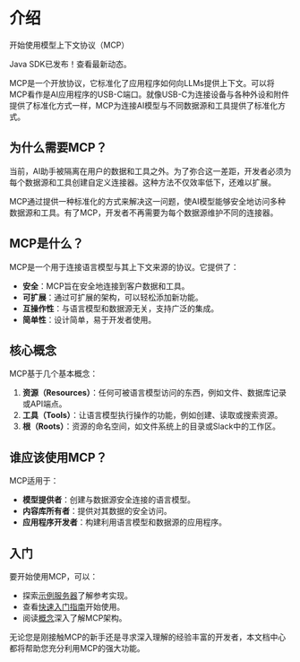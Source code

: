 # 介绍

开始使用模型上下文协议（MCP）

Java SDK已发布！查看最新动态。

MCP是一个开放协议，它标准化了应用程序如何向LLMs提供上下文。可以将MCP看作是AI应用程序的USB-C端口。就像USB-C为连接设备与各种外设和附件提供了标准化方式一样，MCP为连接AI模型与不同数据源和工具提供了标准化方式。

## 为什么需要MCP？

当前，AI助手被隔离在用户的数据和工具之外。为了弥合这一差距，开发者必须为每个数据源和工具创建自定义连接器。这种方法不仅效率低下，还难以扩展。

MCP通过提供一种标准化的方式来解决这一问题，使AI模型能够安全地访问多种数据源和工具。有了MCP，开发者不再需要为每个数据源维护不同的连接器。

## MCP是什么？

MCP是一个用于连接语言模型与其上下文来源的协议。它提供了：

- **安全**：MCP旨在安全地连接到客户数据和工具。
- **可扩展**：通过可扩展的架构，可以轻松添加新功能。
- **互操作性**：与语言模型和数据源无关，支持广泛的集成。
- **简单性**：设计简单，易于开发者使用。

## 核心概念

MCP基于几个基本概念：

1. **资源（Resources）**：任何可被语言模型访问的东西，例如文件、数据库记录或API端点。
2. **工具（Tools）**：让语言模型执行操作的功能，例如创建、读取或搜索资源。
3. **根（Roots）**：资源的命名空间，如文件系统上的目录或Slack中的工作区。

## 谁应该使用MCP？

MCP适用于：

- **模型提供者**：创建与数据源安全连接的语言模型。
- **内容库所有者**：提供对其数据的安全访问。
- **应用程序开发者**：构建利用语言模型和数据源的应用程序。

## 入门

要开始使用MCP，可以：

- 探索[示例服务器](/mcp/example-servers)了解参考实现。
- 查看[快速入门指南](/mcp/quickstart)开始使用。
- 阅读[概念](/mcp/concepts)深入了解MCP架构。

无论您是刚接触MCP的新手还是寻求深入理解的经验丰富的开发者，本文档中心都将帮助您充分利用MCP的强大功能。 
